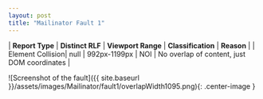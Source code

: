 ```yaml
---
layout: post
title: "Mailinator Fault 1"
---
```

| **Report Type** | **Distinct RLF** | **Viewport Range** | **Classification** | **Reason** |
| Element Collision| null | 992px-1199px | NOI | No overlap of content, just DOM coordinates | 

![Screenshot of the fault]({{ site.baseurl }}/assets/images/Mailinator/fault1/overlapWidth1095.png){: .center-image }
